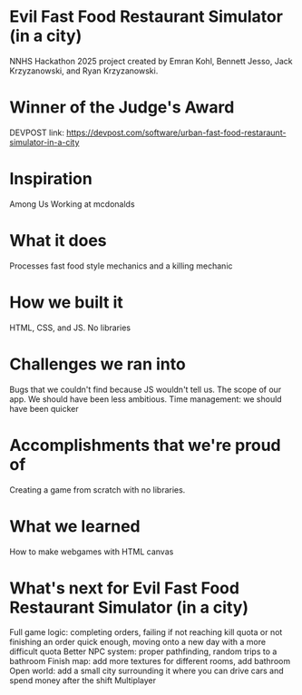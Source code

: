 # Evil Fast Food Restaurant Simulator (in a city)
NNHS Hackathon 2025 project created by Emran Kohl, Bennett Jesso, Jack Krzyzanowski, and Ryan Krzyzanowski.

# Winner of the Judge's Award
DEVPOST link: https://devpost.com/software/urban-fast-food-restaraunt-simulator-in-a-city

# Inspiration
Among Us Working at mcdonalds

# What it does
Processes fast food style mechanics and a killing mechanic

# How we built it
HTML, CSS, and JS. No libraries

# Challenges we ran into
Bugs that we couldn't find because JS wouldn't tell us. The scope of our app. We should have been less ambitious. Time management: we should have been quicker

# Accomplishments that we're proud of
Creating a game from scratch with no libraries.

# What we learned
How to make webgames with HTML canvas

# What's next for Evil Fast Food Restaurant Simulator (in a city)
Full game logic: completing orders, failing if not reaching kill quota or not finishing an order quick enough, moving onto a new day with a more difficult quota Better NPC system: proper pathfinding, random trips to a bathroom Finish map: add more textures for different rooms, add bathroom Open world: add a small city surrounding it where you can drive cars and spend money after the shift Multiplayer

